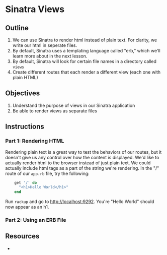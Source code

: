 # Sinatra Views

## Outline

1. We can use Sinatra to render html instead of plain text. For clarity, we write our html in seperate files. 
2. By default, Sinatra uses a templating language called "erb," which we'll learn more about in the next lesson. 
3. By default, Sinatra will look for certain file names in a directory called `views`
4. Create different routes that each render a different view (each one with plain HTML)


## Objectives

1. Understand the purpose of views in our Sinatra application
2. Be able to render views as separate files

## Instructions

### Part 1: Rendering HTML

Rendering plain text is a great way to test the behaviors of our routes, but it doesn't give us any control over how the content is displayed. We'd like to actually render html to the browser instead of just plain text. We could actually include html tags as a part of the string we're rendering. In the "/" route of our `app.rb` file, try the following: 

```ruby
	get '/' do
	  "<h1>Hello World</h1>"
	end
``` 

Run `rackup` and go to [http://localhost:9292](http://localhost:9292). You're "Hello World" should now appear as an h1. 

### Part 2: Using an ERB File


## Resources

* 